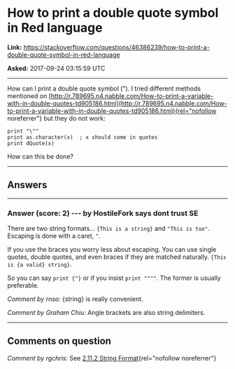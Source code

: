 # How to print a double quote symbol in Red language

**Link:**
<https://stackoverflow.com/questions/46386239/how-to-print-a-double-quote-symbol-in-red-language>

**Asked:** 2017-09-24 03:15:59 UTC

------------------------------------------------------------------------

How can I print a double quote symbol (\"). I tried different methods
mentioned on
[http://r.789695.n4.nabble.com/How-to-print-a-variable-with-in-double-quotes-td905186.html](http://r.789695.n4.nabble.com/How-to-print-a-variable-with-in-double-quotes-td905186.html){rel="nofollow noreferrer"}
but they do not work:

    print "\""
    print as.character(x)  ; x should come in quotes
    print dQuote(x)

How can this be done?

------------------------------------------------------------------------

## Answers

------------------------------------------------------------------------

### Answer (score: 2) --- by HostileFork says dont trust SE

There are two string formats\... `{This is a string}` and
`"This is too"`. Escaping is done with a caret, `^`.

If you use the braces you worry less about escaping. You can use single
quotes, double quotes, and even braces if they are matched naturally.
`{This is {a valid} string}`.

So you can say `print {"}` or if you insist `print "^""`. The former is
usually preferable.

*Comment by rnso:* {string} is really convenient.

*Comment by Graham Chiu:* Angle brackets are also string delimiters.

------------------------------------------------------------------------

## Comments on question

*Comment by rgchris:* See [2.11.2 String
Format](http://www.rebol.com/docs/core23/rebolcore-16.html#section-2.11.2){rel="nofollow noreferrer"}
